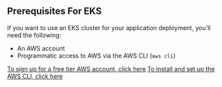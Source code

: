 ## Prerequisites For EKS

If you want to use an EKS cluster for your application deployment, you'll need the following:
- An AWS account
- Programmatic access to AWS via the AWS CLI (`aws cli`)

[To sign up for a free tier AWS account, click here](https://aws.amazon.com/free/?all-free-tier.sort-by=item.additionalFields.SortRank&all-free-tier.sort-order=asc&awsf.Free%20Tier%20Types=*all&awsf.Free%20Tier%20Categories=*all)
[To install and set up the AWS CLI, click here](https://docs.aws.amazon.com/cli/latest/userguide/cli-chap-configure.html)